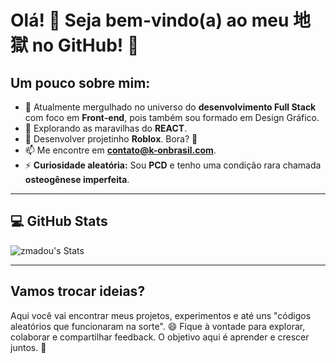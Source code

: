 # Olá! 👋 Seja bem-vindo(a) ao meu 地獄 no GitHub! 🚀

## Um pouco sobre mim:
- 🔭 Atualmente mergulhado no universo do **desenvolvimento Full Stack** com foco em **Front-end**, pois também sou formado em Design Gráfico.
- 🌱 Explorando as maravilhas do **REACT**.
- 👯 Desenvolver projetinho **Roblox**. Bora? 🚀
- 📫 Me encontre em **[contato@k-onbrasil.com](mailto:contato@k-onbrasil.com)**.
- ⚡ **Curiosidade aleatória:** Sou **PCD** e tenho uma condição rara chamada **osteogênese imperfeita**.

---

## 💻 **GitHub Stats**

![zmadou's Stats](https://github-readme-stats.vercel.app/api?username=zmadou&theme=vue-dark&show_icons=true&hide_border=true&count_private=true)


---

## Vamos trocar ideias?

Aqui você vai encontrar meus projetos, experimentos e até uns "códigos aleatórios que funcionaram na sorte". 😄 Fique à vontade para explorar, colaborar e compartilhar feedback. O objetivo aqui é aprender e crescer juntos. 🚀

